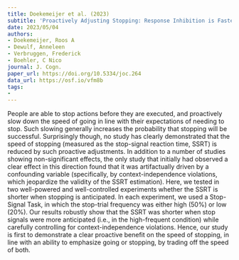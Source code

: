```yaml
---
title: Doekemeijer et al. (2023)
subtitle: 'Proactively Adjusting Stopping: Response Inhibition is Faster when Stopping Occurs Frequently'
date: 2023/05/04
authors:
- Doekemeijer, Roos A
- Dewulf, Anneleen
- Verbruggen, Frederick
- Boehler, C Nico
journal: J. Cogn.
paper_url: https://doi.org/10.5334/joc.264
data_url: https://osf.io/vfm8b
tags:
- 
---
```


People are able to stop actions before they are executed, and proactively slow down the speed of going in line with their expectations of needing to stop. Such slowing generally increases the probability that stopping will be successful. Surprisingly though, no study has clearly demonstrated that the speed of stopping (measured as the stop-signal reaction time, SSRT) is reduced by such proactive adjustments. In addition to a number of studies showing non-significant effects, the only study that initially had observed a clear effect in this direction found that it was artifactually driven by a confounding variable (specifically, by context-independence violations, which jeopardize the validity of the SSRT estimation). Here, we tested in two well-powered and well-controlled experiments whether the SSRT is shorter when stopping is anticipated. In each experiment, we used a Stop-Signal Task, in which the stop-trial frequency was either high (50%) or low (20%). Our results robustly show that the SSRT was shorter when stop signals were more anticipated (i.e., in the high-frequent condition) while carefully controlling for context-independence violations. Hence, our study is first to demonstrate a clear proactive benefit on the speed of stopping, in line with an ability to emphasize going or stopping, by trading off the speed of both.
